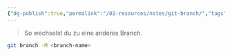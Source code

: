 ```yaml
---
{"dg-publish":true,"permalink":"/02-resources/notes/git-branch/","tags":["git/branch"]}
---
```


>So wechselst du zu eine anderes Branch.
```bash
git branch -M <branch-name>
```
